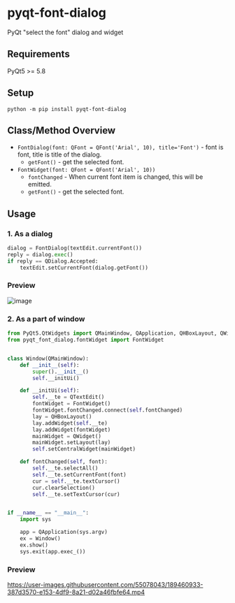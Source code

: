 # pyqt-font-dialog
PyQt "select the font" dialog and widget

## Requirements
PyQt5 >= 5.8

## Setup
`python -m pip install pyqt-font-dialog`

## Class/Method Overview
* `FontDialog(font: QFont = QFont('Arial', 10), title='Font')` - font is font, title is title of the dialog.
    * `getFont()` - get the selected font.
* `FontWidget(font: QFont = QFont('Arial', 10))`
    * `fontChanged` - When current font item is changed, this will be emitted.
    * `getFont()` - get the selected font.

## Usage
### 1. As a dialog
```python
dialog = FontDialog(textEdit.currentFont())
reply = dialog.exec()
if reply == QDialog.Accepted:
    textEdit.setCurrentFont(dialog.getFont())
```

### Preview
![image](https://user-images.githubusercontent.com/55078043/167970048-cd8e1d76-d2f2-4c63-964d-87158d8dc53c.png)

### 2. As a part of window
```python
from PyQt5.QtWidgets import QMainWindow, QApplication, QHBoxLayout, QWidget, QTextEdit
from pyqt_font_dialog.fontWidget import FontWidget


class Window(QMainWindow):
    def __init__(self):
        super().__init__()
        self.__initUi()

    def __initUi(self):
        self.__te = QTextEdit()
        fontWidget = FontWidget()
        fontWidget.fontChanged.connect(self.fontChanged)
        lay = QHBoxLayout()
        lay.addWidget(self.__te)
        lay.addWidget(fontWidget)
        mainWidget = QWidget()
        mainWidget.setLayout(lay)
        self.setCentralWidget(mainWidget)

    def fontChanged(self, font):
        self.__te.selectAll()
        self.__te.setCurrentFont(font)
        cur = self.__te.textCursor()
        cur.clearSelection()
        self.__te.setTextCursor(cur)


if __name__ == "__main__":
    import sys

    app = QApplication(sys.argv)
    ex = Window()
    ex.show()
    sys.exit(app.exec_())
```

### Preview

https://user-images.githubusercontent.com/55078043/189460933-387d3570-e153-4df9-8a21-d02a46fbfe64.mp4


